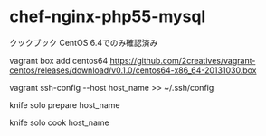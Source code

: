 chef-nginx-php55-mysql
======================

クックブック
CentOS 6.4でのみ確認済み

vagrant box add centos64 https://github.com/2creatives/vagrant-centos/releases/download/v0.1.0/centos64-x86_64-20131030.box

vagrant ssh-config --host host_name >> ~/.ssh/config

knife solo prepare host_name

knife solo cook host_name

